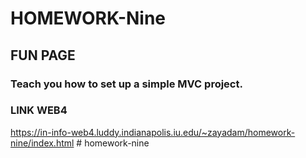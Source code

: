 # HOMEWORK-Nine

## FUN PAGE

### Teach you how to set up a simple MVC project.

### LINK WEB4

https://in-info-web4.luddy.indianapolis.iu.edu/~zayadam/homework-nine/index.html
#   h o m e w o r k - n i n e  
 